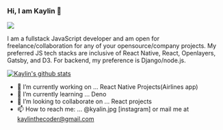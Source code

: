 ### Hi, I am Kaylin 👋
![](https://komarev.com/ghpvc/?username=kaylinkhanal)

I am a fullstack JavaScript developer and am open for freelance/collaboration for any of your opensource/company projects. My preferred JS tech stacks are inclusive of  React Native, React, Openlayers, Gatsby, and D3. For backend, my preference is Django/node.js.

[![Kaylin's github stats](https://github-readme-stats.vercel.app/api?username=kaylinkhanal)](https://github.com/kaylinkhanal/github-readme-stats)

- 🔭 I’m currently working on ... React Native Projects(Airlines app)
- 🌱 I’m currently learning ... Deno
- 👯 I’m looking to collaborate on ... React projects
- 📫 How to reach me: ... @kyalin.jpg [instagram] or mail me at kaylinthecoder@gmail.com


